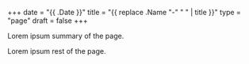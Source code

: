 +++
date = "{{ .Date }}"
title = "{{ replace .Name "-" " " | title }}"
type = "page"
draft = false
+++

Lorem ipsum summary of the page.
<!--more-->
Lorem ipsum rest of the page.